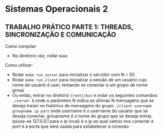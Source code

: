 # Sistemas Operacionais 2 
## TRABALHO PRÁTICO PARTE 1: THREADS, SINCRONIZAÇÃO E COMUNICAÇÃO

Como compilar:

  - No diretório raiz, rodar `make`

Como utilizar:

- Rodar `make run_server` para inicializar o servidor com N = 50
- Rodar `make run_client` para inicializar a sessão de um usuário cujo nome de usuário é user, tentando se conectar a um grupo de nome group
- Ou então, entrar no diretório `{root}/bin` e rodar os seguintes comandos:
`./server N` onde o parâmetro N indica as últimas N mensagens que se deseja trazer no histórico de mensagens do grupo 
`./client username groupname ip port` onde username é o username do usuário que se deseja conectar, groupname é o nome do grupo que se deseja entrar, ip(usa-se 127.0.0.1 para o ip local) é o ip ao qual vamos nos conectar e port é a porta que será usada para estabelecer a conexão
